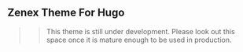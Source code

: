 ## Zenex Theme For Hugo

>> This theme is still under development. Please look out this space once it is mature enough to be used in production.